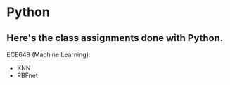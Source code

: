 # Python

## Here's the class assignments done with Python.

ECE648 (Machine Learning): 
- KNN  
- RBFnet

